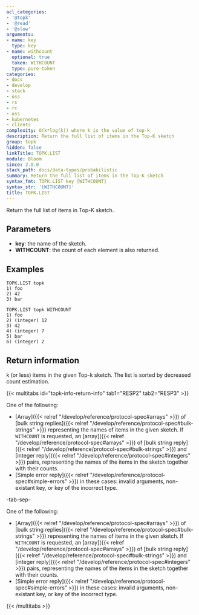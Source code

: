 ```yaml
---
acl_categories:
- '@topk'
- '@read'
- '@slow'
arguments:
- name: key
  type: key
- name: withcount
  optional: true
  token: WITHCOUNT
  type: pure-token
categories:
- docs
- develop
- stack
- oss
- rs
- rc
- oss
- kubernetes
- clients
complexity: O(k*log(k)) where k is the value of top-k
description: Return the full list of items in the Top-K sketch
group: topk
hidden: false
linkTitle: TOPK.LIST
module: Bloom
since: 2.0.0
stack_path: docs/data-types/probabilistic
summary: Return the full list of items in the Top-K sketch
syntax_fmt: TOPK.LIST key [WITHCOUNT]
syntax_str: '[WITHCOUNT]'
title: TOPK.LIST
---
```

Return the full list of items in Top-K sketch.

## Parameters

* **key**: the name of the sketch.
* **WITHCOUNT**: the count of each element is also returned.

## Examples

```
TOPK.LIST topk
1) foo
2) 42
3) bar
```

```
TOPK.LIST topk WITHCOUNT
1) foo
2) (integer) 12
3) 42
4) (integer) 7
5) bar
6) (integer) 2
```


## Return information

k (or less) items in the given Top-k sketch. The list is sorted by decreased count estimation.

{{< multitabs id="topk-info-return-info" 
    tab1="RESP2" 
    tab2="RESP3" >}}

One of the following:

* [Array]({{< relref "/develop/reference/protocol-spec#arrays" >}}) of [bulk string replies]({{< relref "/develop/reference/protocol-spec#bulk-strings" >}}) representing the names of items in the given sketch. If `WITHCOUNT` is requested, an [array]({{< relref "/develop/reference/protocol-spec#arrays" >}}) of [bulk string reply]({{< relref "/develop/reference/protocol-spec#bulk-strings" >}}) and 
[integer reply]({{< relref "/develop/reference/protocol-spec#integers" >}}) pairs, representing the names of the items in the sketch together with their counts.
* [Simple error reply]({{< relref "/develop/reference/protocol-spec#simple-errors" >}}) in these cases: invalid arguments, non-existant key, or key of the incorrect type.

-tab-sep-

One of the following:

* [Array]({{< relref "/develop/reference/protocol-spec#arrays" >}}) of [bulk string replies]({{< relref "/develop/reference/protocol-spec#bulk-strings" >}}) representing the names of items in the given sketch. If `WITHCOUNT` is requested, an [array]({{< relref "/develop/reference/protocol-spec#arrays" >}}) of [bulk string reply]({{< relref "/develop/reference/protocol-spec#bulk-strings" >}}) and 
[integer reply]({{< relref "/develop/reference/protocol-spec#integers" >}}) pairs, representing the names of the items in the sketch together with their counts.
* [Simple error reply]({{< relref "/develop/reference/protocol-spec#simple-errors" >}}) in these cases: invalid arguments, non-existant key, or key of the incorrect type.

{{< /multitabs >}}